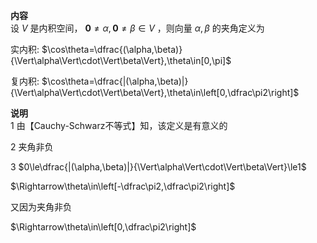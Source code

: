 **内容**  
设 $V$ 是内积空间， $\mathbf0\neq\alpha,\mathbf0\neq\beta\in V$ ，则向量 $\alpha,\beta$ 的夹角定义为  
  
实内积:  $\cos\theta=\dfrac{(\alpha,\beta)}{\Vert\alpha\Vert\cdot\Vert\beta\Vert},\theta\in[0,\pi]$  
  
复内积:  $\cos\theta=\dfrac{|(\alpha,\beta)|}{\Vert\alpha\Vert\cdot\Vert\beta\Vert},\theta\in\left[0,\dfrac\pi2\right]$  
  
**说明**  
1 由【Cauchy-Schwarz不等式】知，该定义是有意义的  
  
2 夹角非负  
  
3  $0\le\dfrac{|(\alpha,\beta)|}{\Vert\alpha\Vert\cdot\Vert\beta\Vert}\le1$  
  
$\Rightarrow\theta\in\left[-\dfrac\pi2,\dfrac\pi2\right]$  
  
又因为夹角非负  
  
$\Rightarrow\theta\in\left[0,\dfrac\pi2\right]$  
